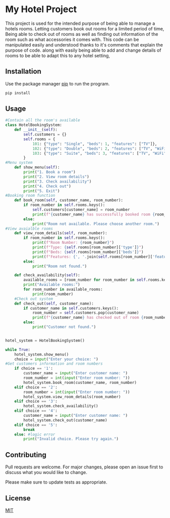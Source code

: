 # My Hotel Project

This project is used for the intended purpose of being able to manage a hotels rooms. Letting customers book out rooms for a limited period of time, Being able to check out of rooms as well as finding out information of the room such as what accessories it comes with.
This code can be manipulated easily and understood thanks to it's comments that explain the purpose of code. along with easily being able to add and change details of rooms to be able to adapt this to any hotel setting, 

## Installation

Use the package manager [pip](https://pip.pypa.io/en/stable/) to run the program.

```bash
pip install 
```

## Usage

```python
#Contain all the room's available
class HotelBookingSystem:
    def __init__(self):
        self.customers = {}
        self.rooms = {
            101: {"type": "Single", "beds": 1, "features": ["TV"]},
            102: {"type": "Double", "beds": 2, "features": ["TV", "WiFi", "Balcony"]},
            103: {"type": "Suite", "beds": 3, "features": ["TV", "WiFi", "Bath"]},
        }
#Menu system
    def show_menu(self):
        print("1. Book a room")
        print("2. View room details")
        print("3. Check availability")
        print("4. Check out")
        print("5. Exit")
#Booking room function
    def book_room(self, customer_name, room_number):
        if room_number in self.rooms.keys():
            self.customers[customer_name] = room_number
            print(f"{customer_name} has successfully booked room {room_number}")
        else:
            print("Room not available. Please choose another room.")
#View avaialble rooms 
    def view_room_details(self, room_number):
        if room_number in self.rooms.keys():
            print(f"Room Number: {room_number}")
            print(f"Type: {self.rooms[room_number]['type']}")
            print(f"Beds: {self.rooms[room_number]['beds']}")
            print(f"Features: {', '.join(self.rooms[room_number]['features'])}")
        else:
            print("Room not found.")

    def check_availability(self):
        available_rooms = [room_number for room_number in self.rooms.keys() if room_number not in self.customers.values()]
        print("Available rooms:")
        for room_number in available_rooms:
            print(room_number)
    #Check out system
    def check_out(self, customer_name):
        if customer_name in self.customers.keys():
            room_number = self.customers.pop(customer_name)
            print(f"{customer_name} has checked out of room {room_number}")
        else:
            print("Customer not found.")


hotel_system = HotelBookingSystem()

while True:
    hotel_system.show_menu()
    choice = input("Enter your choice: ")
#Get customers information and room numbers
    if choice == '1':
        customer_name = input("Enter customer name: ")
        room_number = int(input("Enter room number: "))
        hotel_system.book_room(customer_name, room_number)
    elif choice == '2':
        room_number = int(input("Enter room number: "))
        hotel_system.view_room_details(room_number)
    elif choice == '3':
        hotel_system.check_availability()
    elif choice == '4':
        customer_name = input("Enter customer name: ")
        hotel_system.check_out(customer_name)
    elif choice == '5':
        break
    else: #logic error 
        print("Invalid choice. Please try again.")
```

## Contributing

Pull requests are welcome. For major changes, please open an issue first
to discuss what you would like to change.

Please make sure to update tests as appropriate.

## License

[MIT](https://choosealicense.com/licenses/mit/)

